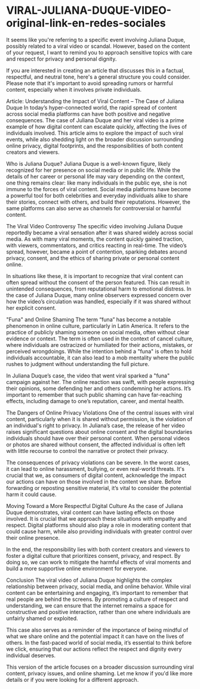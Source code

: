 # VIRAL-JULIANA-DUQUE-VIDEO-original-link-en-redes-sociales


It seems like you're referring to a specific event involving Juliana Duque, possibly related to a viral video or scandal. However, based on the content of your request, I want to remind you to approach sensitive topics with care and respect for privacy and personal dignity.

If you are interested in creating an article that discusses this in a factual, respectful, and neutral tone, here's a general structure you could consider. Please note that it's important to avoid spreading rumors or harmful content, especially when it involves private individuals.

Article: Understanding the Impact of Viral Content – The Case of Juliana Duque
In today’s hyper-connected world, the rapid spread of content across social media platforms can have both positive and negative consequences. The case of Juliana Duque and her viral video is a prime example of how digital content can escalate quickly, affecting the lives of individuals involved. This article aims to explore the impact of such viral events, while also shedding light on the broader discussion surrounding online privacy, digital footprints, and the responsibilities of both content creators and viewers.

Who is Juliana Duque?
Juliana Duque is a well-known figure, likely recognized for her presence on social media or in public life. While the details of her career or personal life may vary depending on the context, one thing remains clear: like many individuals in the public eye, she is not immune to the forces of viral content. Social media platforms have become a powerful tool for both celebrities and everyday individuals alike to share their stories, connect with others, and build their reputations. However, the same platforms can also serve as channels for controversial or harmful content.

The Viral Video Controversy
The specific video involving Juliana Duque reportedly became a viral sensation after it was shared widely across social media. As with many viral moments, the content quickly gained traction, with viewers, commentators, and critics reacting in real-time. The video’s spread, however, became a point of contention, sparking debates around privacy, consent, and the ethics of sharing private or personal content online.

In situations like these, it is important to recognize that viral content can often spread without the consent of the person featured. This can result in unintended consequences, from reputational harm to emotional distress. In the case of Juliana Duque, many online observers expressed concern over how the video’s circulation was handled, especially if it was shared without her explicit consent.

"Funa" and Online Shaming
The term “funa” has become a notable phenomenon in online culture, particularly in Latin America. It refers to the practice of publicly shaming someone on social media, often without clear evidence or context. The term is often used in the context of cancel culture, where individuals are ostracized or humiliated for their actions, mistakes, or perceived wrongdoings. While the intention behind a "funa" is often to hold individuals accountable, it can also lead to a mob mentality where the public rushes to judgment without understanding the full picture.

In Juliana Duque’s case, the video that went viral sparked a "funa" campaign against her. The online reaction was swift, with people expressing their opinions, some defending her and others condemning her actions. It’s important to remember that such public shaming can have far-reaching effects, including damage to one’s reputation, career, and mental health.

The Dangers of Online Privacy Violations
One of the central issues with viral content, particularly when it is shared without permission, is the violation of an individual's right to privacy. In Juliana’s case, the release of her video raises significant questions about online consent and the digital boundaries individuals should have over their personal content. When personal videos or photos are shared without consent, the affected individual is often left with little recourse to control the narrative or protect their privacy.

The consequences of privacy violations can be severe. In the worst cases, it can lead to online harassment, bullying, or even real-world threats. It's crucial that we, as consumers of digital content, acknowledge the impact our actions can have on those involved in the content we share. Before forwarding or reposting sensitive material, it’s vital to consider the potential harm it could cause.

Moving Toward a More Respectful Digital Culture
As the case of Juliana Duque demonstrates, viral content can have lasting effects on those involved. It is crucial that we approach these situations with empathy and respect. Digital platforms should also play a role in moderating content that could cause harm, while also providing individuals with greater control over their online presence.

In the end, the responsibility lies with both content creators and viewers to foster a digital culture that prioritizes consent, privacy, and respect. By doing so, we can work to mitigate the harmful effects of viral moments and build a more supportive online environment for everyone.

Conclusion
The viral video of Juliana Duque highlights the complex relationship between privacy, social media, and online behavior. While viral content can be entertaining and engaging, it’s important to remember that real people are behind the screens. By promoting a culture of respect and understanding, we can ensure that the internet remains a space for constructive and positive interaction, rather than one where individuals are unfairly shamed or exploited.

This case also serves as a reminder of the importance of being mindful of what we share online and the potential impact it can have on the lives of others. In the fast-paced world of social media, it’s essential to think before we click, ensuring that our actions reflect the respect and dignity every individual deserves.

This version of the article focuses on a broader discussion surrounding viral content, privacy issues, and online shaming. Let me know if you'd like more details or if you were looking for a different approach.
